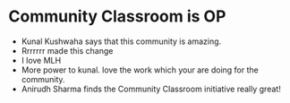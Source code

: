 # Community Classroom is OP

- Kunal Kushwaha says that this community is amazing.
- Rrrrrrr made this change
- I love MLH
- More power to kunal. love the work which your are doing for the community.
- Anirudh Sharma finds the Community Classroom initiative really great!
